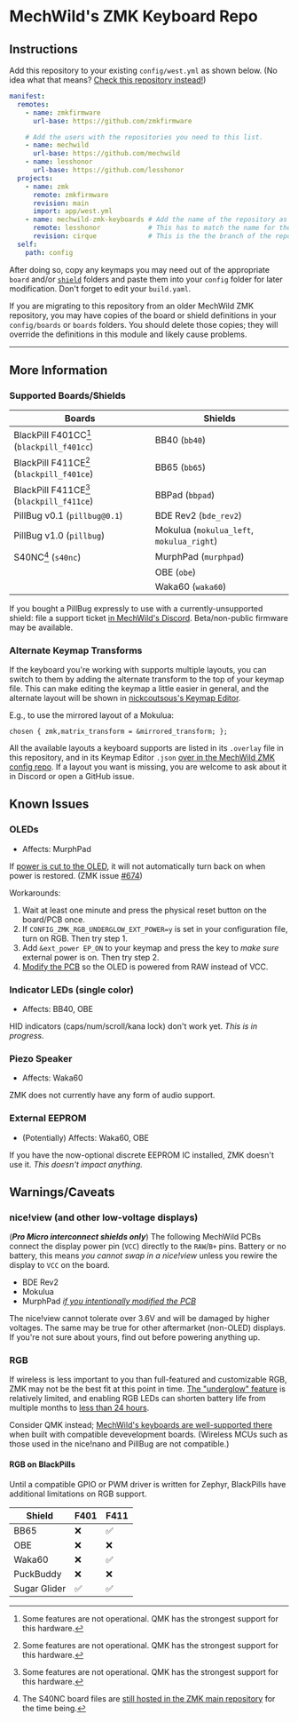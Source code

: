 # MechWild's ZMK Keyboard Repo

## Instructions

Add this repository to your existing `config/west.yml` as shown below. (No idea what that means? [Check this repository instead!](https://github.com/lesshonor/mechwild-zmk-config))

```yaml
manifest:
  remotes:
    - name: zmkfirmware
      url-base: https://github.com/zmkfirmware

    # Add the users with the repositories you need to this list.
    - name: mechwild
      url-base: https://github.com/mechwild
    - name: lesshonor
      url-base: https://github.com/lesshonor
  projects:
    - name: zmk
      remote: zmkfirmware
      revision: main
      import: app/west.yml
    - name: mechwild-zmk-keyboards # Add the name of the repository as a project.
      remote: lesshonor            # This has to match the name for the user you put in the "remote" earlier.
      revision: cirque             # This is the the branch of the repository you need. Most of the time you can leave this as main.
  self:
    path: config
```

After doing so, copy any keymaps you may need out of the appropriate `board` and/or [`shield`](boards/shields/) folders and paste them into your `config` folder for later modification. Don't forget to edit your `build.yaml`.

If you are migrating to this repository from an older MechWild ZMK repository, you may have copies of the board or shield definitions in your `config/boards` or `boards` folders. You should delete those copies; they will override the definitions in this module and likely cause problems.

---

## More Information

### Supported Boards/Shields

| Boards                                    | Shields                                     |
| ----------------------------------------- | ------------------------------------------- |
| BlackPill F401CC[^1] (`blackpill_f401cc`) | BB40 (`bb40`)                               |
| BlackPill F411CE[^1] (`blackpill_f401ce`) | BB65 (`bb65`)                               |
| BlackPill F411CE[^1] (`blackpill_f411ce`) | BBPad (`bbpad`)                             |
| PillBug v0.1 (`pillbug@0.1`)              | BDE Rev2 (`bde_rev2`)                       |
| PillBug v1.0 (`pillbug`)                  | Mokulua (`mokulua_left`, `mokulua_right`)   |
| S40NC[^2] (`s40nc`)                       | MurphPad (`murphpad`)                       |
|                                           | OBE (`obe`)                                 |
|                                           | Waka60 (`waka60`)                           |

[^1]: Some features are not operational. QMK has the strongest support for this hardware.
[^2]: The S40NC board files are [still hosted in the ZMK main repository](https://github.com/zmkfirmware/zmk/tree/main/app/boards/arm/s40nc) for the time being.

If you bought a PillBug expressly to use with a currently-unsupported shield: file a support ticket [in MechWild's Discord](https://discord.gg/nfxHnsm). Beta/non-public firmware may be available.

<!--
### QDEC Encoder Driver

nRF MCUs can use a dedicated encoder peripheral which may result in better performance. To try it out, replace the `&encoder` node at the top of your keymap with the following:

```dts
&qdec_encoder {
    status = "okay";
};

&sensors {
    sensors = <&qdec_encoder>;
};
```

This driver can only be used with one encoder per board and there are complications with split configuration, so this has not been implemented for Mokulua, MurphPad, Sugar Glider or PuckBuddy. [Reach out to MechWild](https://discord.gg/nfxHnsm) if you have one of these and would like help trying the QDEC driver anyway.
-->

### Alternate Keymap Transforms

If the keyboard you're working with supports multiple layouts, you can switch to them by adding the alternate transform to the top of your keymap file. This can make editing the keymap a little easier in general, and the alternate layout will be shown in [nickcoutsous's Keymap Editor](https://nickcoutsous.github.io/keymap-editor).

E.g., to use the mirrored layout of a Mokulua:
```dts
chosen { zmk,matrix_transform = &mirrored_transform; };
```

All the available layouts a keyboard supports are listed in its `.overlay` file in this repository, and in its Keymap Editor `.json` [over in the MechWild ZMK config repo](https://github.com/lesshonor/mechwild-zmk-config/tree/main/config). If a layout you want is missing, you are welcome to ask about it in Discord or open a GitHub issue.

## Known Issues

### OLEDs

- Affects: MurphPad

If [power is cut to the OLED](https://zmk.dev/docs/behaviors/power#external-power-control-command-defines), it will not automatically turn back on when power is restored. (ZMK issue [#674](https://github.com/zmkfirmware/zmk/issues/674))

Workarounds:

1. Wait at least one minute and press the physical reset button on the board/PCB once.
2. If `CONFIG_ZMK_RGB_UNDERGLOW_EXT_POWER=y` is set in your configuration file, turn on RGB. Then try step 1.
3. Add `&ext_power EP_ON` to your keymap and press the key to *make sure* external power is on. Then try step 2.
4. [Modify the PCB](https://github.com/lesshonor/mechwild-zmk-keyboards/tree/main/boards/shields/murphpad#connecting-display-vcc-to-raw) so the OLED is powered from RAW instead of VCC.

### Indicator LEDs (single color)

- Affects: BB40, OBE

HID indicators (caps/num/scroll/kana lock) don't work yet. *This is in progress.*

### Piezo Speaker

- Affects: Waka60

ZMK does not currently have any form of audio support.

### External EEPROM

- (Potentially) Affects: Waka60, OBE

If you have the now-optional discrete EEPROM IC installed, ZMK doesn't use it. *This doesn't impact anything.*

## Warnings/Caveats

### nice!view (and other low-voltage displays)

(***Pro Micro interconnect shields only***) The following MechWild PCBs connect the display power pin (`VCC`) directly to the `RAW`/`B+` pins. Battery or no battery, this means *you cannot swap in a nice!view* unless you rewire the display to `VCC` on the board.

- BDE Rev2
- Mokulua
- MurphPad *[if you intentionally modified the PCB](https://github.com/lesshonor/mechwild-zmk-keyboards/tree/main/boards/shields/murphpad#connecting-display-vcc-to-raw)*

The nice!view cannot tolerate over 3.6V and will be damaged by higher voltages. The same may be true for other aftermarket (non-OLED) displays. If you're not sure about yours, find out before powering anything up.

### RGB

If wireless is less important to you than full-featured and customizable RGB, ZMK may not be the best fit at this point in time. [The "underglow" feature](https://zmk.dev/docs/features/underglow) is relatively limited, and enabling RGB LEDs can shorten battery life from multiple months to [less than 24 hours](https://zmk.dev/power-profiler).

Consider QMK instead; [MechWild's keyboards are well-supported there](https://github.com/qmk/qmk_firmware/tree/master/keyboards/mechwild) when built with compatible devevelopment boards. (Wireless MCUs such as those used in the nice!nano and PillBug are not compatible.)

#### RGB on BlackPills

Until a compatible GPIO or PWM driver is written for Zephyr, BlackPills have additional limitations on RGB support.

| Shield         | F401               | F411               |
| -------------- | ---------          | ---------          |
| BB65           | :x:                | :white_check_mark: |
| OBE            | :x:                | :x:                |
| Waka60         | :x:                | :white_check_mark: |
| PuckBuddy      | :x:                | :x:                |
| Sugar Glider   | :white_check_mark: | :white_check_mark: |
